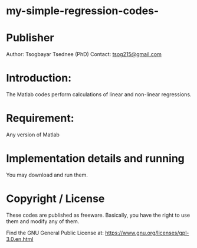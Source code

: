 # my-simple-regression-codes-

# Publisher
Author: Tsogbayar Tsednee (PhD) Contact: tsog215@gmail.com

# Introduction:
The Matlab codes perform calculations of linear and non-linear regressions.

# Requirement:
Any version of Matlab

# Implementation details and running
You may download and run them.

# Copyright / License
These codes are published as freeware. Basically, you have the right to use them and modify any of them.

Find the GNU General Public License at: https://www.gnu.org/licenses/gpl-3.0.en.html
